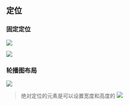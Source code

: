 ## 定位
### 固定定位
![](https://pictures.darkmoon.top/imgs/202307302014152.png)

![](https://pictures.darkmoon.top/imgs/202307302017462.png)
### 轮播图布局
![](https://pictures.darkmoon.top/imgs/202307302037323.png)

>绝对定位的元素是可以设置宽度和高度的
![](https://pictures.darkmoon.top/imgs/202307302039527.png)


